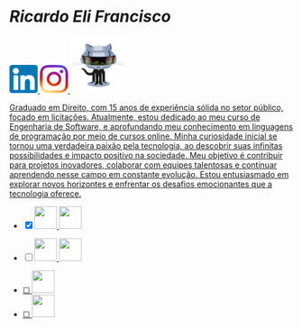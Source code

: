 # _**Ricardo Eli Francisco**_
<a href="https://www.linkedin.com/in/ricardoelif/" rel="Linkedin"><img src="/imgs/linkedin.png" width="50" height="50"/> <a href="https://www.instagram.com/ricardoelif/" rel="Instagram"><img src="/imgs/instagram.png" width="50" height="50"/> <img src="/imgs/daftpunktocat-thomas.gif" width="100" height="100"/>

   Graduado em Direito, com 15 anos de experiência sólida no setor público, focado em licitações. Atualmente, estou dedicado ao meu curso de Engenharia de Software, e aprofundando meu conhecimento em linguagens de programação por meio de cursos online. Minha curiosidade inicial se tornou uma verdadeira paixão pela tecnologia, ao descobrir suas infinitas possibilidades e impacto positivo na sociedade. Meu objetivo é contribuir para projetos inovadores, colaborar com equipes talentosas e continuar aprendendo nesse campo em constante evolução. Estou entusiasmado em explorar novos horizontes e enfrentar os desafios emocionantes que a tecnologia oferece.


- [X] <img src="https://cdn.jsdelivr.net/gh/devicons/devicon/icons/git/git-original-wordmark.svg" width="40" height="40"/> <img src="https://cdn.jsdelivr.net/gh/devicons/devicon/icons/github/github-original.svg" width="40" height="40"/>
          
- [ ] <img src="https://cdn.jsdelivr.net/gh/devicons/devicon/icons/html5/html5-original-wordmark.svg" width="40" height="40"/> <img src="https://cdn.jsdelivr.net/gh/devicons/devicon/icons/css3/css3-original-wordmark.svg" width="40" height="40"/>
                             
- [ ] <img src="https://cdn.jsdelivr.net/gh/devicons/devicon/icons/javascript/javascript-original.svg" width="40" height="40"/>
        
- [ ] <img src="https://cdn.jsdelivr.net/gh/devicons/devicon/icons/python/python-original-wordmark.svg" width="40" height="40"/>
          
